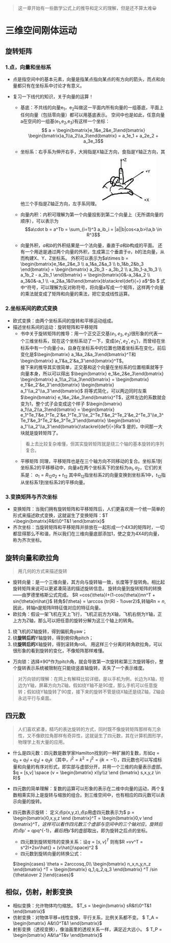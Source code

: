 > 这一章开始有一些数学公式上的推导和定义的理解，但是还不算太难😀
# 三维空间刚体运动

## 旋转矩阵
### 1.点，向量和坐标系
+ 点是指空间中的基本元素，向量是指某点指向某点的有方向的箭头，而点和向量都只有在坐标系中讨论才有意义。
+ 复习一下线代的知识，关于向量的运算！

    + 基底：不共线的向量e$_1$，e$_2$叫做这一平面内所有向量的一组基底，平面上任何向量（包括零向量）都可以用基底表示。
    空间中也是如此，任意向量a在空间的一组基(e$_1$,e$_2$,e$_3$)有这样一个坐标： $$ a = \begin{bmatrix}e_1&e_2&e_3\end{bmatrix} \begin{bmatrix}a_1\\a_2\\a_3\end{bmatrix} = a_1e_1 + a_2e_2 + a_3e_3$$

    + 坐标系：右手系为伸开右手，大拇指是X轴正方向，食指是Y轴正方向，其他三个手指是Z轴正方向，左手系同理。
    ![](/插图/chapter3/坐标系.png)

    + 向量内积：内积可理解为第一个向量投影到第二个向量上（无所谓向量的顺序），可以表示为$$a\cdot b = a^Tb = \sum_{i=1}^3 a_ib_i = |a||b|cos<a,b>\\a,b \in R^3$$
    
    + 向量外积，$a$和$b$的外积结果是一个法向量，垂直于$a$和$b$构成的平面。
    还有一个用途是通过两个向量的外积，生成第三个垂直于$a$，$b$的法向量，从而构建X、Y、Z坐标系。
    外积可以表示为$a\times b = \begin{bmatrix}e_1&e_2&e_3 \\ a_1&a_2&a_3 \\ b_1&b_2&b_3 \end{bmatrix} = \begin{bmatrix} a_2b_3 - a_3b_2 \\ a_3b_1-a_1b_3 \\ a_1b_2 - a_2b_1 \end{bmatrix} = \begin{bmatrix}0&-a_3&a_2 \\ a_3&0&-a_1 \\ -a_2&a_1&0\end{bmatrix}b\stackrel{def}{=} a$^$b $
    式中^符号，可以理解为反对称符号，将向量a写成一个矩阵，这样两个向量的乘法就变成了矩阵和向量的乘法，把它变成线性运算。

### 2.坐标系间的欧式变换
+ 欧式变换：由两个坐标系间的旋转和平移运动组成。
+ 描述坐标系间的运动：旋转矩阵和平移矩阵
    + 书中关于旋转矩阵的推导：用一个正交正交基$(e_1,e_2,e_3)$很形象的代表一个三维坐标系，现在这个坐标系动了一下，变成$(e_1',e_2',e_3')$，而曾经在坐标系中有一个向量小a，自身在坐标系中的位置也随着坐标系在变化，前后变化是$\begin{bmatrix} a_1&a_2&a_3\end{bmatrix}^T和\begin{bmatrix} a_1'&a_2'&a_3'\end{bmatrix}^T$。<br>
    接下来的推导其实很简单，正交基和这个向量在坐标系的位置相乘就等于向量本身，所以可以得出
    $\begin{bmatrix} e_1&e_2&e_3\end{bmatrix} \begin{bmatrix} a_1\\a_2\\a_3\end{bmatrix} = \begin{bmatrix} e_1'&e_2'&e_3'\end{bmatrix} \begin{bmatrix} a_1'\\a_2'\\a_3'\end{bmatrix}$
    将等式简化，可以两边同时左乘$\begin{bmatrix} e_1&e_2&e_3\end{bmatrix}^T$，这样左边的系数就会变为1，整个式子会变成这个样子
    $\begin{bmatrix} a_1\\a_2\\a_3\end{bmatrix} = \begin{bmatrix} e_1^Te_1'&e_1^Te_2'&e_1^Te_3'\\e_2^Te_1'&e_2^Te_2'&e_2^Te_3'\\e_3^Te_1'&e_3^Te_2'&e_3^Te_3'\end{bmatrix} \begin{bmatrix} a_1'\\a_2'\\a_3'\end{bmatrix}\stackrel{def}{=}Ra'$
    是的，中间那一大块就是旋转矩阵了。
    >看上去比较复杂难懂，但其实旋转矩阵就是绕三个轴的基本旋转的序列复合。
    + 平移矩阵
    同理，平移矩阵也是在三个轴方向不同移动的复合。坐标系1到坐标系2的平移移动中，向量a在两个坐标系下的坐标为$a_1,a_2$，它们的关系是：
    $a_1 = R_{12}a_2+t_{12}$
    其中$R_{12}$指坐标系2的向量变换到坐标系1中，$t_{12}$指从坐标系1到坐标系2的平移向量。

### 3.变换矩阵与齐次坐标
+ 变换矩阵：当我们拥有旋转矩阵和平移矩阵后，人们更喜欢用一个统一简单的形式来描述欧式变换，这就诞生了变换矩阵：$T =\begin{bmatrix}R&t\\0^T&1 \end{bmatrix}$ 
+ 齐次坐标：当旋转矩阵和平移矩阵并排放在一起形成一个4X3的矩阵时，一切都显得那么不和谐，所以我们在三维向量底部添加1，使之变为4X4的向量，称为齐次坐标。
## 旋转向量和欧拉角
> 用几何的方式来描述旋转
+ 旋转向量：是一个三维向量，其方向与旋转轴一致，长度等于旋转角。相比起旋转矩阵来说可以更紧凑简洁的描述旋转信息。
旋转向量到旋转矩阵的转换——由罗德里格斯公式完成。
$R =cos{\theta}I+(1-cos{\theta})nn^T + sin{\theta}n\hat{}$
转角${\theta} = \arccos {tr(R) - 1\over2}$,转轴$Rn = n$,因此，转轴n是矩阵R特征值对应的特征向量。
+ 欧拉角：假设一架飞机在天上飞行，飞机正前方为X轴，飞机右侧为Y轴，正上方为Z轴，那么可以把任意的旋转分解为这三个轴上的转角。
1. 绕飞机的Z轴旋转，得到偏航角yaw；
2. 绕**旋转后的**Y轴旋转，得到俯仰角pitch；
3. 绕**旋转后的**X轴旋转，得到滚转角roll。
用这样三个分离的转角欧拉角，可以很形象的看到旋转的变化，不像矩阵那样难懂。

+ 万向锁：选择±90°作为pitch角，就会导致第一次旋转和第三次旋转等价，整个旋转表示系统被限制在只能绕竖直轴旋转，丢失了一个表示维度。
> 对万向锁的理解：在网上有解释比较详细，是以手机为例，长边为X轴，短边为Y轴，屏幕方向为Z轴，假如绕Y轴不是90度，那么手机可以任意旋转；假如绕Y轴旋转了90度，接下来的旋转不管是绕X轴还是绕Z轴，Z轴会永远平行与桌面。

## 四元数
> 人们喜欢紧凑，精巧的表达旋转的方式，同时既不像旋转矩阵那样有兀余性，又不像欧拉角那样有奇异性，这就诞生了四元数，其在计算机图形学，物理学上有大量的应用。
+ 什么是四元数：四元数是数学家Hamilton找到的一种扩展的复数，形如$q = q_0+q_1i+q_2j+q_3k$（其中，$i^2 = k^2 = j^2 = ijk = -1$），四元数也可以写成标量和向量的有序对形式，即实部与虚部分开，并用一个三维的向量表示虚部。
$q = [s,v] \space (v = \begin{bmatrix} x\\y\\z \end {bmatrix} s,x,y,z \in R)$
+ 四元数的简单理解：复数的运算可以形象的表示在二维中向量的运动，两个复数相乘实际上是旋转与缩放的组合。到三维空间中，也有相应的四元数可以表示向量的旋转。
+ 四元数表示旋转：
定义点p(x,y,z),点p用虚四元数表示为$ p = \begin{bmatrix}0,x,y,z \end {bmatrix}^T = \begin{bmatrix}0,v \end {bmatrix}^T$，这样可以看作四元数三个虚部与空间中的三个轴对应，旋转后的点$p' = qpq^{-1}$，最后把$p'$的虚部取出，即为旋转之后点的坐标。
    + 四元数到旋转矩阵的变换关系：设$q = [s,v]^T$
    则有$R =vv^T = s^2I+2sv\hat{} + (v\hat{}\space)^2 $
    + 四元数到旋转向量的转换公式：

    $\begin{cases} \theta = 2arccosq_0\\ \begin{bmatrix} n_x,n_y,n_z \end{bmatrix} ^T = \begin{bmatrix} q_1,q_2,q_3 \end{bmatrix} ^T /sin {\theta\over 2 }\end{cases}$

## 相似，仿射，射影变换
+ 相似变换：允许物体均匀缩放。
$T_s = \begin{bmatrix} sR&t\\0^T&1 \end{bmatrix}$
+ 仿射变换：对物体平移+线性变换，平行关系，比例关系都不变。
$ T_A = \begin{bmatrix} A&t\\0^T&1 \end{bmatrix}$
+ 射影变换（透视变换），像油画里的透视关系一样，满足近大远小。
$ T_P = \begin{bmatrix} A&t\\a^T&v \end{bmatrix}$